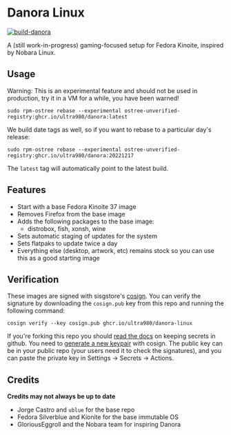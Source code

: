 # Danora Linux

[![build-danora](https://github.com/ultra980/danora-linux/actions/workflows/build.yml/badge.svg)](https://github.com/ultra980/danora-linux/actions/workflows/build.yml)

A (still work-in-progress) gaming-focused setup for Fedora Kinoite, inspired by Nobara Linux.

## Usage

Warning: This is an experimental feature and should not be used in production, try it in a VM for a while, you have been warned!

    sudo rpm-ostree rebase --experimental ostree-unverified-registry:ghcr.io/ultra980/danora:latest
    
We build date tags as well, so if you want to rebase to a particular day's release:
  
    sudo rpm-ostree rebase --experimental ostree-unverified-registry:ghcr.io/ultra980/danora:20221217 

The `latest` tag will automatically point to the latest build. 

## Features

- Start with a base Fedora Kinoite 37 image
- Removes Firefox from the base image
- Adds the following packages to the base image:
  - distrobox, fish, xonsh, wine 
- Sets automatic staging of updates for the system
- Sets flatpaks to update twice a day
- Everything else (desktop, artwork, etc) remains stock so you can use this as a good starting image

  
## Verification

These images are signed with sisgstore's [cosign](https://docs.sigstore.dev/cosign/overview/). You can verify the signature by downloading the `cosign.pub` key from this repo and running the following command:

    cosign verify --key cosign.pub ghcr.io/ultra980/danora-linux
    
If you're forking this repo you should [read the docs](https://docs.github.com/en/actions/security-guides/encrypted-secrets) on keeping secrets in github. You need to [generate a new keypair](https://docs.sigstore.dev/cosign/overview/) with cosign. The public key can be in your public repo (your users need it to check the signatures), and you can paste the private key in Settings -> Secrets -> Actions. 

<!--- TODO:  --->

## Credits
**Credits may not always be up to date**
- Jorge Castro and `ublue` for the base repo
- Fedora Silverblue and Kionite for the base immutable OS
- GloriousEggroll and the Nobara team for inspiring Danora
